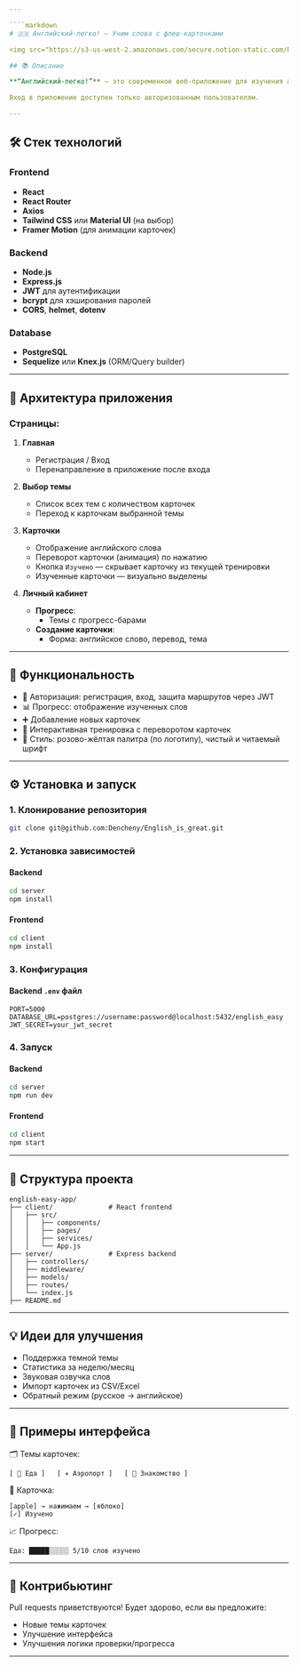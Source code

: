 ```yaml
---

````markdown
# 🇬🇧 Английский-легко! — Учим слова с флеш-карточками

<img src="https://s3-us-west-2.amazonaws.com/secure.notion-static.com/8ac211aa-96a2-4a67-bb11-8130b2fe7279/flash-card.png" alt="Логотип" width="200"/>

## 📚 Описание

**“Английский-легко!”** — это современное веб-приложение для изучения английских слов с помощью интерактивных флеш-карточек. Пользователь может создавать карточки, тренироваться и отслеживать прогресс в личном кабинете.  

Вход в приложение доступен только авторизованным пользователям.

---
```


## 🛠️ Стек технологий

### Frontend
- **React**
- **React Router**
- **Axios**
- **Tailwind CSS** или **Material UI** (на выбор)
- **Framer Motion** (для анимации карточек)

### Backend
- **Node.js**
- **Express.js**
- **JWT** для аутентификации
- **bcrypt** для хэширования паролей
- **CORS**, **helmet**, **dotenv**

### Database
- **PostgreSQL**
- **Sequelize** или **Knex.js** (ORM/Query builder)

---

## 🧱 Архитектура приложения

### Страницы:
1. **Главная**
   - Регистрация / Вход
   - Перенаправление в приложение после входа

2. **Выбор темы**
   - Список всех тем с количеством карточек
   - Переход к карточкам выбранной темы

3. **Карточки**
   - Отображение английского слова
   - Переворот карточки (анимация) по нажатию
   - Кнопка `Изучено` — скрывает карточку из текущей тренировки
   - Изученные карточки — визуально выделены

4. **Личный кабинет**
   - **Прогресс**:
     - Темы с прогресс-барами
   - **Создание карточки**:
     - Форма: английское слово, перевод, тема

---

## 🧪 Функциональность

- 🔐 Авторизация: регистрация, вход, защита маршрутов через JWT
- 📊 Прогресс: отображение изученных слов
- ➕ Добавление новых карточек
- 🔁 Интерактивная тренировка с переворотом карточек
- 🎨 Стиль: розово-жёлтая палитра (по логотипу), чистый и читаемый шрифт

---

## ⚙️ Установка и запуск

### 1. Клонирование репозитория
```bash
git clone git@github.com:Dencheny/English_is_great.git
````

### 2. Установка зависимостей

#### Backend

```bash
cd server
npm install
```

#### Frontend

```bash
cd client
npm install
```

### 3. Конфигурация

#### Backend `.env` файл

```env
PORT=5000
DATABASE_URL=postgres://username:password@localhost:5432/english_easy
JWT_SECRET=your_jwt_secret
```

### 4. Запуск

#### Backend

```bash
cd server
npm run dev
```

#### Frontend

```bash
cd client
npm start
```

---

## 📂 Структура проекта

```
english-easy-app/
├── client/              # React frontend
│   ├── src/
│   │   ├── components/
│   │   ├── pages/
│   │   ├── services/
│   │   └── App.js
├── server/              # Express backend
│   ├── controllers/
│   ├── middleware/
│   ├── models/
│   ├── routes/
│   └── index.js
├── README.md
```

---

## 💡 Идеи для улучшения

* Поддержка темной темы
* Статистика за неделю/месяц
* Звуковая озвучка слов
* Импорт карточек из CSV/Excel
* Обратный режим (русское → английское)

---

## 📸 Примеры интерфейса

🗂️ Темы карточек:

```
[ 🍕 Еда ]   [ ✈️ Аэропорт ]   [ 👋 Знакомство ]
```

🎴 Карточка:

```
[apple] → нажимаем → [яблоко]
[✓] Изучено
```

📈 Прогресс:

```
Еда: █████░░░░░ 5/10 слов изучено
```

---

## 🤝 Контрибьютинг

Pull requests приветствуются! Будет здорово, если вы предложите:

* Новые темы карточек
* Улучшение интерфейса
* Улучшения логики проверки/прогресса

---